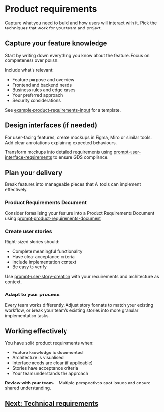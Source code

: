 # Product requirements

Capture what you need to build and how users will interact with it. Pick the techniques that work for your team and project.

## Capture your feature knowledge

Start by writing down everything you know about the feature. Focus on completeness over polish.

Include what's relevant:

- Feature purpose and overview
- Frontend and backend needs
- Business rules and edge cases
- Your preferred approach
- Security considerations

See [example-product-requirements-input](../appendix/prompt-library/product/example-product-requirements-input.md) for a template.

## Design interfaces (if needed)

For user-facing features, create mockups in Figma, Miro or similar tools. Add clear annotations explaining expected behaviours.

Transform mockups into detailed requirements using [prompt-user-interface-requirements](../appendix/prompt-library/product/prompt-user-interface-requirements.md) to ensure GDS compliance.

## Plan your delivery

Break features into manageable pieces that AI tools can implement effectively.

### Product Requirements Document

Consider formalising your feature into a Product Requirements Document using [prompt-product-requirements-document](../appendix/prompt-library/product/prompt-product-requirements-document.md)

### Create user stories

Right-sized stories should:

- Complete meaningful functionality
- Have clear acceptance criteria
- Include implementation context
- Be easy to verify

Use [prompt-user-story-creation](../../appendix/prompt-library/product/prompt-user-story-creation.md) with your requirements and architecture as context.

### Adapt to your process

Every team works differently. Adjust story formats to match your existing workflow, or break your team's existing stories into more granular implementation tasks.

## Working effectively

You have solid product requirements when:

- Feature knowledge is documented
- Architecture is visualised
- Interface needs are clear (if applicable)
- Stories have acceptance criteria
- Your team understands the approach

**Review with your team.** - Multiple perspectives spot issues and ensure shared understanding.

## [Next: Technical requirements](technical-requirements.md)